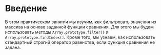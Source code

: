 # Введение

В этом практическом занятии мы изучим, как фильтровать значения из массива на основе заданной функции сравнения. Для этого мы будем использовать методы `Array.prototype.filter()` и `Array.prototype.findIndex()`. Кроме того, мы узнаем, как использовать стандартный строгий оператор равенства, если функция сравнения не задана.
